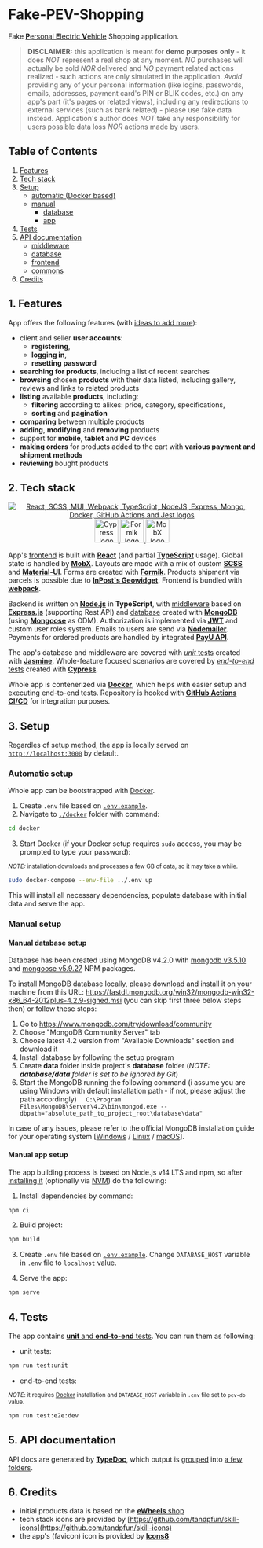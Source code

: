 # Fake-PEV-Shopping
Fake [**P**ersonal **E**lectric **V**ehicle](https://en.wikipedia.org/wiki/Personal_transporter#Types) Shopping application.

>**DISCLAIMER:** this application is meant for **demo purposes only** - it does *NOT* represent a real shop at any moment. *NO* purchases will actually be sold *NOR* delivered and *NO* payment related actions realized - such actions are only simulated in the application. *Avoid* providing any of your personal information (like logins, passwords, emails, addresses, payment card's PIN or BLIK codes, etc.) on any app's part (it's pages or related views), including any redirections to external services (such as bank related) - please use fake data instead. Application's author does *NOT* take any responsibility for users possible data loss *NOR* actions made by users.

## Table of Contents
1. [Features](#1-features)
2. [Tech stack](#2-tech-stack)
3. [Setup](#3-setup)
    - [automatic (Docker based)](#automatic-setup)
    - [manual](#manual-setup)
        - [database](#manual-database-setup)
        - [app](#manual-app-setup)
4. [Tests](#4-tests)
5. [API documentation](#5-api-documentation)
    - [middleware](https://github.com/ScriptyChris/Fake-PEV-Shopping/blob/develop/api-docs/middleware.md)
    - [database](https://github.com/ScriptyChris/Fake-PEV-Shopping/blob/develop/api-docs/database.md)
    - [frontend](https://github.com/ScriptyChris/Fake-PEV-Shopping/blob/develop/api-docs/frontend.md)
    - [commons](https://github.com/ScriptyChris/Fake-PEV-Shopping/blob/develop/api-docs/commons.md)
6. [Credits](#6-credits)

## 1. Features
App offers the following features (with [ideas to add more](https://github.com/ScriptyChris/Fake-PEV-Shopping/issues?q=is%3Aopen+is%3Aissue+label%3Aenhancement)):
- client and seller **user accounts**:
    - **registering**,
    - **logging in**,
    - **resetting password**
- **searching for products**, including a list of recent searches
- **browsing** chosen **products** with their data listed, including gallery, reviews and links to related products
- **listing** available **products**, including:
    - **filtering** according to alikes: price, category, specifications,
    - **sorting** and **pagination**
- **comparing** between multiple products
- **adding**, **modifying** and **removing** products
- support for **mobile**, **tablet** and **PC** devices
- **making orders** for products added to the cart with **various payment and shipment methods**
- **reviewing** bought products
## 2. Tech stack
<p align="center">
  <a href="https://skillicons.dev">
    <img src="https://skillicons.dev/icons?i=react,scss,mui,webpack,typescript,nodejs,express,mongo,docker,githubactions,jest" alt="React, SCSS, MUI, Webpack, TypeScript, NodeJS, Express, Mongo, Docker, GitHub Actions and Jest logos" title="React, SCSS, MUI, Webpack, TypeScript, NodeJS, Express, Mongo, Docker, GitHub Actions and Jest" />
  </a>
  <a href="https://www.cypress.io">
    <img src="https://www.cypress.io/favicon.svg" alt="Cypress logo" title="Cypress" width="48" height="48" />
  </a>
  <a href="https://formik.org">
    <img src="https://formik.org/images/favicon.png" alt="Formik logo" title="Formik" width="48" height="48"/>
  </a>
  <a href="https://mobx.js.org">
    <img src="https://mobx.js.org/img/favicon.png" alt="MobX logo" title="MobX" width="48" height="48"/>
  </a>
</p>

App's [frontend](https://github.com/ScriptyChris/Fake-PEV-Shopping/blob/develop/src/frontend) is built with [**React**](https://reactjs.org/) (and partial [**TypeScript**](https://typescriptlang.org/) usage). Global state is handled by [**MobX**](https://mobx.js.org/). Layouts are made with a mix of custom [**SCSS**](http://sass-lang.com/) and [**Material-UI**](https://v4.mui.com/). Forms are created with [**Formik**](https://formik.org/). Products shipment via parcels is possible due to [**InPost's Geowidget**](https://dokumentacja-inpost.atlassian.net/wiki/spaces/PL/pages/7438409/Geowidget+v4+User+s+Guide+Old). Frontend is bundled with [**webpack**](http://webpackjs.org/).

Backend is written on [**Node.js**](https://nodejs.org/) in **TypeScript**, with [middleware](https://github.com/ScriptyChris/Fake-PEV-Shopping/blob/develop/src/middleware) based on [**Express.js**](https://expressjs.com/) (supporting Rest API) and [database](https://github.com/ScriptyChris/Fake-PEV-Shopping/blob/develop/src/database) created with [**MongoDB**](https://www.mongodb.com/) (using [**Mongoose**](https://mongoosejs.com/) as ODM). Authorization is implemented via [**JWT**](https://www.npmjs.com/package/jsonwebtoken) and custom user roles system. Emails to users are send via [**Nodemailer**](https://www.npmjs.com/package/nodemailer). Payments for ordered products are handled by integrated [**PayU API**](https://developers.payu.com/en/).

The app's database and middleware are covered with [*unit* tests](https://github.com/ScriptyChris/Fake-PEV-Shopping/blob/develop/test/unit) created with [**Jasmine**](https://jasmine.github.io/). Whole-feature focused scenarios are covered by [*end-to-end* tests](https://github.com/ScriptyChris/Fake-PEV-Shopping/blob/develop/test/e2e) created with [**Cypress**](https://www.cypress.io/).

Whole app is contenerized via [**Docker**](https://docker.com/), which helps with easier setup and executing end-to-end tests. Repository is hooked with [**GitHub Actions CI/CD**](https://docs.github.com/en/actions) for integration purposes.
## 3. Setup
Regardles of setup method, the app is locally served on [`http://localhost:3000`](http://localhost:3000) by default.
### Automatic setup
Whole app can be bootstrapped with [Docker](https://www.docker.com/).
1. Create `.env` file based on [`.env.example`](https://github.com/ScriptyChris/Fake-PEV-Shopping/blob/develop/.env.example).
2. Navigate to [`./docker`](https://github.com/ScriptyChris/Fake-PEV-Shopping/blob/develop/docker) folder with command:
```sh
cd docker
```

3. Start Docker (if your Docker setup requires `sudo` access, you may be prompted to type your password):

<small>*NOTE:* installation downloads and processes a few GB of data, so it may take a while.</small>
```sh
sudo docker-compose --env-file ../.env up
```

This will install all necessary dependencies, populate database with initial data and serve the app.

### Manual setup
#### Manual database setup
Database has been created using MongoDB v4.2.0 with [mongodb v3.5.10](https://www.npmjs.com/package/mongodb/v/3.5.10) and [mongoose v5.9.27](https://www.npmjs.com/package/mongoose/v/5.9.27) NPM packages.

To install MongoDB database locally, please download and install it on your machine from this URL: https://fastdl.mongodb.org/win32/mongodb-win32-x86_64-2012plus-4.2.9-signed.msi (you can skip first three below steps then) or follow these steps:
1. Go to https://www.mongodb.com/try/download/community
2. Choose "MongoDB Community Server" tab
3. Choose latest 4.2 version from "Available Downloads" section and download it
4. Install database by following the setup program
5. Create **data** folder inside project's **database** folder (*NOTE: **database/data** folder is set to be ignored by Git*)
6. Start the MongoDB running the following command (i assume you are using Windows with default installation path - if not, please adjust the path accordingly)
`  C:\Program Files\MongoDB\Server\4.2\bin\mongod.exe --dbpath="absolute_path_to_project_root\database\data"`

In case of any issues, please refer to the official MongoDB installation guide for your operating system [[Windows](https://docs.mongodb.com/v4.2/tutorial/install-mongodb-on-windows/) / [Linux](https://docs.mongodb.com/v4.2/administration/install-on-linux/) / [macOS](https://docs.mongodb.com/v4.2/tutorial/install-mongodb-on-os-x/)].

#### Manual app setup
The app building process is based on Node.js v14 LTS and npm, so after [installing it](https://nodejs.org/download/release/latest-fermium/) (optionally via [NVM](https://github.com/nvm-sh/nvm)) do the following:
1. Install dependencies by command:
```sh
npm ci
```
2. Build project:
```sh
npm build
```
3. Create `.env` file based on [`.env.example`](https://github.com/ScriptyChris/Fake-PEV-Shopping/blob/develop/.env.example). Change `DATABASE_HOST` variable in `.env` file to `localhost` value.

4. Serve the app:
```sh
npm serve
```

## 4. Tests
The app contains [**unit** and **end-to-end** tests](#2-tech-stack). You can run them as following:
- unit tests:
```sh
npm run test:unit
```
- end-to-end tests:

<small>*NOTE*: it requires [Docker](https://www.docker.com/) installation and `DATABASE_HOST` variable in `.env` file set to `pev-db` value.</small>
```sh
npm run test:e2e:dev
```

## 5. API documentation
API docs are generated by [**TypeDoc**](https://npmjs.com/package/typedoc), which output is [grouped](https://github.com/ScriptyChris/Fake-PEV-Shopping/blob/develop/generate-grouped-api-docs.js) into [a few folders](https://github.com/ScriptyChris/Fake-PEV-Shopping/blob/develop/api-docs).

## 6. Credits
- initial products data is based on the [**eWheels** shop](https://www.ewheels.com/)
- tech stack icons are provided by [https://github.com/tandpfun/skill-icons](https://github.com/tandpfun/skill-icons)
- the app's (favicon) icon is provided by [**Icons8**](https://icons8.com)